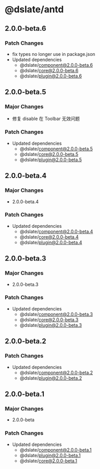 # @dslate/antd

## 2.0.0-beta.6

### Patch Changes

- fix types no longer use in package.json
- Updated dependencies
  - @dslate/component@2.0.0-beta.6
  - @dslate/core@2.0.0-beta.6
  - @dslate/plugin@2.0.0-beta.6

## 2.0.0-beta.5

### Major Changes

- 修复 disable 在 Toolbar 无效问题

### Patch Changes

- Updated dependencies
  - @dslate/component@2.0.0-beta.5
  - @dslate/core@2.0.0-beta.5
  - @dslate/plugin@2.0.0-beta.5

## 2.0.0-beta.4

### Major Changes

- 2.0.0-beta.4

### Patch Changes

- Updated dependencies
  - @dslate/component@2.0.0-beta.4
  - @dslate/core@2.0.0-beta.4
  - @dslate/plugin@2.0.0-beta.4

## 2.0.0-beta.3

### Major Changes

- 2.0.0-beta.3

### Patch Changes

- Updated dependencies
  - @dslate/component@2.0.0-beta.3
  - @dslate/core@2.0.0-beta.3
  - @dslate/plugin@2.0.0-beta.3

## 2.0.0-beta.2

### Patch Changes

- Updated dependencies
  - @dslate/component@2.0.0-beta.2
  - @dslate/plugin@2.0.0-beta.2

## 2.0.0-beta.1

### Major Changes

- 2.0.0-beta

### Patch Changes

- Updated dependencies
  - @dslate/component@2.0.0-beta.1
  - @dslate/plugin@2.0.0-beta.1
  - @dslate/core@2.0.0-beta.1
